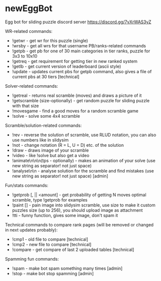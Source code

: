# newEggBot
Egg bot for sliding puzzle discord server
https://discord.gg/7vXrWAS3yZ

WR-related commands:
- !getwr <NxM> - get wr for this puzzle (single)
- !wrsby <username> - get all wrs for that username
PB/ranks-related commands
- !getpb <user> <puzzle> - get pb for one of 30 main categories in tier ranks, puzzle for 3x3 to 10x10
- !getreq <tier> <puzzle> - get requirement for getting tier in new ranked system
- !getlb - get current version of leaderboard (ascii style)
- !update - updates current pbs for getpb command, also gives a file of current pbs at 30 tiers  [technical]

Solver-related commands:
- !getreal - returns real scramble (moves) and draws a picture of it
- !getscramble (size-optionally) - get random puzzle for sliding puzzle with that size
- !movesgame - find a good moves for a random scramble game
- !solve <scramble> - solve some 4x4 scramble

Scramble/solution-related commands:
- !rev <solution> - reverse the solution of scramble, use RLUD notation, you can also use numbers like in slidysim
- !not <solution> - change notation (R = L, U = D) etc. of the solution
- !draw <scrambles> - draws image of your scramble
- !video <scramble> - like !solve but also get a video
- !animate\n<scramble>\n<solution>\n(tps - optionally) - makes an animation of your solve (use new string as separator! not just space)
- !analyse\n<scramble>\n<solution>  - analyse solution for the scramble and find mistakes (use new string as separator! not just space) [admin]

Fun/stats commands:
- !getprob <puzzle> <moves> [<moves>, <amount> || <amount] - get probability of getting N moves optimal scramble, type !getprob for examples
- !paint [<size>] - pain image into slidysim scramble, use size to  make it custom puzzles size (up to 256), you should upload image as attachment 
- !tti <text> - funny function, gives some image, don't spam it

Technical commands to compare rank pages (will be removed or changed in next updates probably):
- !cmp1 <file> - old file to compare [technical]
- !cmp2 <file> - new file to compare [technical]
- !compare - get compare of last 2 uploaded tables [technical]

Spamming fun commands:
- !spam <something> - make bot spam something many times [admin]
- !stop - make bot stop spamming [admin]

